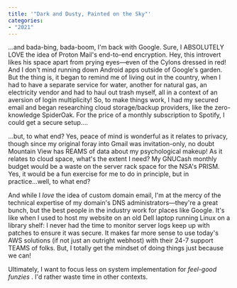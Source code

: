 ```yaml
---
title: '"Dark and Dusty, Painted on the Sky"'
categories:
- "2021"
---
```

			
...and bada-bing, bada-boom, I'm back with Google.  Sure, I ABSOLUTELY LOVE the idea of Proton Mail's end-to-end encryption.  Hey, this introvert likes his space apart from prying eyes—even of the Cylons dressed in red!  And I don't mind running down Android apps outside of Google's garden.   But the thing is, it began to remind me of living out in the country, when I had to have a separate service for water, another for natural gas, an electricity vendor and had to haul out trash myself, all in a context of an aversion of login multiplicity!  So, to make things work, I had my secured email and began researching cloud storage/backup providers, like the zero-knowledge SpiderOak.  For the price of a monthly subscription to Spotify, I could get a secure setup....

...but, to what end?  Yes, peace of mind is wonderful as it relates to privacy, though since my original foray into Gmail was invitation-only, no doubt Mountain View has REAMS of data about my psychological makeup!  As it relates to cloud space, what's the extent I need?  My GNUCash monthly budget would be a waste on the server rack space for the NSA's PRISM.  Yes, it would be a fun exercise for me to do in principle, but in practice...well, to what end?

And while I *love*  the idea of custom domain email, I'm at the mercy of the technical expertise of my domain's DNS administrators—they're a great bunch, but the best people in the industry work for places like Google.  It's like when I used to host my website on an old Dell laptop running Linux on a library shelf:  I never had the time to monitor server logs keep up with patches to ensure it was secure.  It makes far more sense to use today's AWS solutions (if not just an outright webhost) with their 24-7 support TEAMS of folks.  But, I totally get the mindset of doing things just because we can!

Ultimately, I want to focus less on system implementation for *feel-good funzies* .  I'd rather waste time in other contexts.